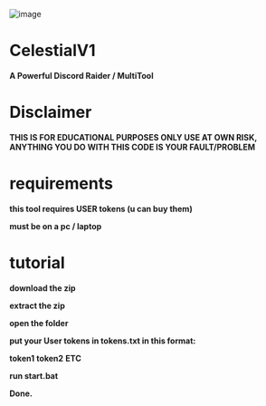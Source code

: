 ![image](https://github.com/discordsolar/CelestialV1/assets/169748142/7d5703e2-f9c0-4b63-a44e-fa39f3195918)
# CelestialV1
**A Powerful Discord Raider / MultiTool**

# Disclaimer
**THIS IS FOR EDUCATIONAL PURPOSES ONLY USE AT OWN RISK, ANYTHING YOU DO WITH THIS CODE IS YOUR FAULT/PROBLEM**

# requirements
**this tool requires USER tokens (u can buy them)**

**must be on a pc / laptop**

# tutorial
**download the zip**

**extract the zip**

**open the folder**

**put your User tokens in tokens.txt in this format:**

**token1**
**token2**
**ETC**

**run start.bat**

**Done.**

